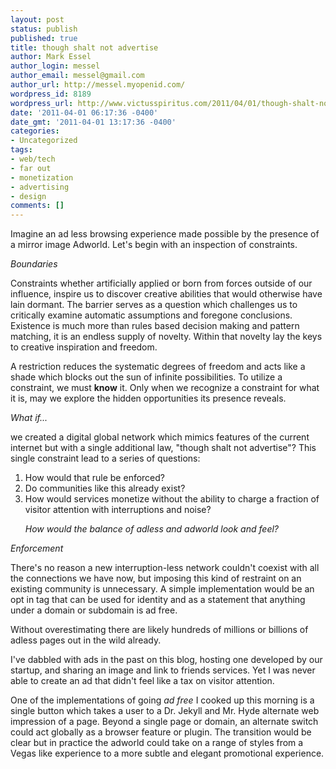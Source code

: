 ```yaml
---
layout: post
status: publish
published: true
title: though shalt not advertise
author: Mark Essel
author_login: messel
author_email: messel@gmail.com
author_url: http://messel.myopenid.com/
wordpress_id: 8189
wordpress_url: http://www.victusspiritus.com/2011/04/01/though-shalt-not-advertise/
date: '2011-04-01 06:17:36 -0400'
date_gmt: '2011-04-01 13:17:36 -0400'
categories:
- Uncategorized
tags:
- web/tech
- far out
- monetization
- advertising
- design
comments: []
---
```

<p>Imagine an ad less browsing experience made possible by the presence of a mirror image Adworld. Let's begin with an inspection of constraints.</p>
<p><I>Boundaries</I></p>
<p>Constraints whether artificially applied or born from forces outside of our influence, inspire us to discover creative abilities that would otherwise have lain dormant. The barrier serves as a question which challenges us to critically examine automatic assumptions and foregone conclusions. Existence is much more than rules based decision making and pattern matching, it is an endless supply of novelty. Within that novelty lay the keys to creative inspiration and freedom.</p>
<p>A restriction reduces the systematic degrees of freedom and acts like a shade which blocks out the sun of infinite possibilities. To utilize a constraint, we must <b>know</b> it. Only when we recognize a constraint for what it is, may we explore the hidden opportunities its presence reveals.</p>
<p><I>What if...</I></p>
<p>we created a digital global network which mimics features of the current internet but with a single additional law, "though shalt not advertise"? This single constraint lead to a series of questions:</p>
<ol>
<li>How would that rule be enforced? </li>
<li>Do communities like this already exist? </li>
<li>How would services monetize without the ability to charge a fraction of visitor attention with interruptions and noise? </li>
<p><I>How would the balance of adless and adworld look and feel?</I>
</ol>
<p><I>Enforcement</I></p>
<p>There's no reason a new interruption-less network couldn't coexist with all the connections we have now, but imposing this kind of restraint on an existing community is unnecessary. A simple implementation would be an opt in tag that can be used for identity and as a statement that anything under a domain or subdomain is ad free. </p>
<p>Without overestimating there are likely hundreds of millions or billions of adless pages out in the wild already.</p>
<p>I've dabbled with ads in the past on this blog, hosting one developed by our startup, and sharing an image and link to friends services. Yet I was never able to create an ad that didn't feel like a tax on visitor attention. </p>
<p>One of the implementations of going <I>ad free</I> I cooked up this morning is a single button which takes a user to a Dr. Jekyll and Mr. Hyde alternate web impression of a page. Beyond a single page or domain, an alternate switch could act globally as a browser feature or plugin. The transition would be clear but in practice the adworld could take on a range of styles from a Vegas like experience to a more subtle and elegant promotional experience.</p>
